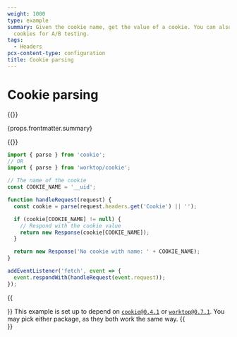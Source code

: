 ```yaml
---
weight: 1000
type: example
summary: Given the cookie name, get the value of a cookie. You can also use
  cookies for A/B testing.
tags:
  - Headers
pcx-content-type: configuration
title: Cookie parsing
---
```


# Cookie parsing

{{<content-column>}}
  <p>{props.frontmatter.summary}</p>
{{</content-column>}}

```js
import { parse } from 'cookie';
// OR
import { parse } from 'worktop/cookie';

// The name of the cookie
const COOKIE_NAME = '__uid';

function handleRequest(request) {
  const cookie = parse(request.headers.get('Cookie') || '');

  if (cookie[COOKIE_NAME] != null) {
    // Respond with the cookie value
    return new Response(cookie[COOKIE_NAME]);
  }

  return new Response('No cookie with name: ' + COOKIE_NAME);
}

addEventListener('fetch', event => {
  event.respondWith(handleRequest(event.request));
});
```

{{<Aside type="note" header="External Dependencies">}}
This example is set up to depend on [`cookie@0.4.1`](https://www.npmjs.com/package/cookie/v/0.4.1) or [`worktop@0.7.1`](https://www.npmjs.com/package/worktop/v/0.7.1). You may pick either package, as they both work the same way.
{{</Aside>}}
